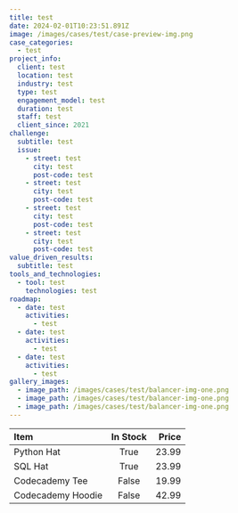 ```yaml
---
title: test
date: 2024-02-01T10:23:51.891Z
image: /images/cases/test/case-preview-img.png
case_categories:
  - test
project_info:
  client: test
  location: test
  industry: test
  type: test
  engagement_model: test
  duration: test
  staff: test
  client_since: 2021
challenge:
  subtitle: test
  issue:
    - street: test
      city: test
      post-code: test
    - street: test
      city: test
      post-code: test
    - street: test
      city: test
      post-code: test
    - street: test
      city: test
      post-code: test
value_driven_results:
  subtitle: test
tools_and_technologies:
  - tool: test
    technologies: test
roadmap:
  - date: test
    activities:
      - test
  - date: test
    activities:
      - test
  - date: test
    activities:
      - test
gallery_images:
  - image_path: /images/cases/test/balancer-img-one.png
  - image_path: /images/cases/test/balancer-img-one.png
  - image_path: /images/cases/test/balancer-img-one.png
---
```

| Item              | In Stock | Price |
| :---------------- | :------: | ----: |
| Python Hat        |   True   | 23.99 |
| SQL Hat           |   True   | 23.99 |
| Codecademy Tee    |  False   | 19.99 |
| Codecademy Hoodie |  False   | 42.99 |